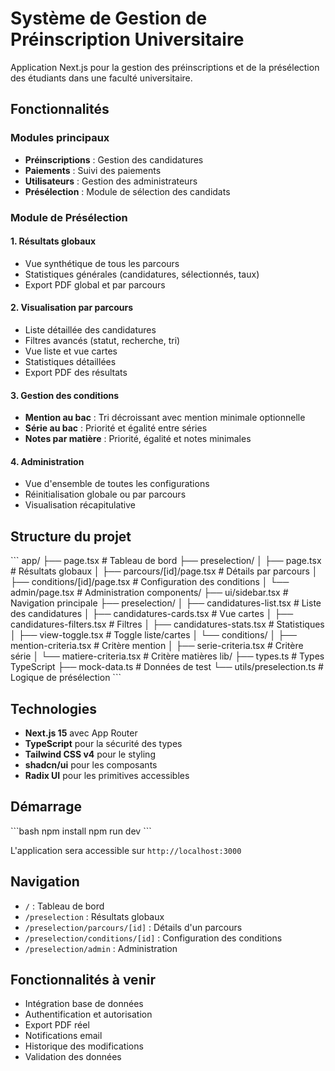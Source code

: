 # Système de Gestion de Préinscription Universitaire

Application Next.js pour la gestion des préinscriptions et de la présélection des étudiants dans une faculté universitaire.

## Fonctionnalités

### Modules principaux

- **Préinscriptions** : Gestion des candidatures
- **Paiements** : Suivi des paiements
- **Utilisateurs** : Gestion des administrateurs
- **Présélection** : Module de sélection des candidats

### Module de Présélection

#### 1. Résultats globaux

- Vue synthétique de tous les parcours
- Statistiques générales (candidatures, sélectionnés, taux)
- Export PDF global et par parcours

#### 2. Visualisation par parcours

- Liste détaillée des candidatures
- Filtres avancés (statut, recherche, tri)
- Vue liste et vue cartes
- Statistiques détaillées
- Export PDF des résultats

#### 3. Gestion des conditions

- **Mention au bac** : Tri décroissant avec mention minimale optionnelle
- **Série au bac** : Priorité et égalité entre séries
- **Notes par matière** : Priorité, égalité et notes minimales

#### 4. Administration

- Vue d'ensemble de toutes les configurations
- Réinitialisation globale ou par parcours
- Visualisation récapitulative

## Structure du projet

\`\`\`
app/
├── page.tsx # Tableau de bord
├── preselection/
│ ├── page.tsx # Résultats globaux
│ ├── parcours/[id]/page.tsx # Détails par parcours
│ ├── conditions/[id]/page.tsx # Configuration des conditions
│ └── admin/page.tsx # Administration
components/
├── ui/sidebar.tsx # Navigation principale
├── preselection/
│ ├── candidatures-list.tsx # Liste des candidatures
│ ├── candidatures-cards.tsx # Vue cartes
│ ├── candidatures-filters.tsx # Filtres
│ ├── candidatures-stats.tsx # Statistiques
│ ├── view-toggle.tsx # Toggle liste/cartes
│ └── conditions/
│ ├── mention-criteria.tsx # Critère mention
│ ├── serie-criteria.tsx # Critère série
│ └── matiere-criteria.tsx # Critère matières
lib/
├── types.ts # Types TypeScript
├── mock-data.ts # Données de test
└── utils/preselection.ts # Logique de présélection
\`\`\`

## Technologies

- **Next.js 15** avec App Router
- **TypeScript** pour la sécurité des types
- **Tailwind CSS v4** pour le styling
- **shadcn/ui** pour les composants
- **Radix UI** pour les primitives accessibles

## Démarrage

\`\`\`bash
npm install
npm run dev
\`\`\`

L'application sera accessible sur `http://localhost:3000`

## Navigation

- `/` : Tableau de bord
- `/preselection` : Résultats globaux
- `/preselection/parcours/[id]` : Détails d'un parcours
- `/preselection/conditions/[id]` : Configuration des conditions
- `/preselection/admin` : Administration

## Fonctionnalités à venir

- Intégration base de données
- Authentification et autorisation
- Export PDF réel
- Notifications email
- Historique des modifications
- Validation des données
